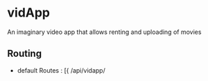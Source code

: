 # vidApp
An imaginary video app that allows renting and uploading of movies
## Routing
* default Routes : [{ /api/vidapp/
